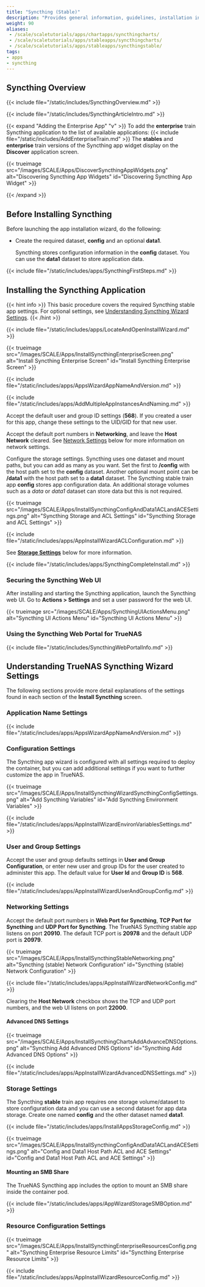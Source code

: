 ```yaml
---
title: "Syncthing (Stable)"
description: "Provides general information, guidelines, installation instructions, and use scenarios for the offical version of Syncthing in the stable app train."
weight: 90
aliases:
 - /scale/scaletutorials/apps/chartapps/syncthingcharts/
 - /scale/scaletutorials/apps/stableapps/syncthingcharts/
 - /scale/scaletutorials/apps/stableapps/syncthingstable/
tags:
- apps
- syncthing
---
```


## Syncthing Overview
{{< include file="/static/includes/SyncthingOverview.md" >}}

{{< include file="/static/includes/SyncthingArticleIntro.md" >}}

{{< expand "Adding the Enterprise App" "v" >}}
To add the **enterprise** train Syncthing application to the list of available applications:
{{< include file="/static/includes/AddEnterpriseTrain.md" >}}
The **stables** and **enterprise** train versions of the Syncthing app widget display on the **Discover** application screen.

{{< trueimage src="/images/SCALE/Apps/DiscoverSyncthingAppWidgets.png" alt="Discovering Syncthing App Widgets" id="Discovering Syncthing App Widget" >}}

{{< /expand >}}

## Before Installing Syncthing
Before launching the app installation wizard, do the following:

* Create the required dataset, **config** and an optional **data1**.
  
  Syncthing stores configuration  information in the **config** dataset. You can use the **data1** dataset to store application data.

{{< include file="/static/includes/apps/SyncthingFirstSteps.md" >}}

## Installing the Syncthing Application
{{< hint info >}}
This basic procedure covers the required Syncthing stable app settings.
For optional settings, see [Understanding Syncthing Wizard Settings](#understanding-Sycnthing-wizard-settings).
{{< /hint >}}

{{< include file="/static/includes/apps/LocateAndOpenInstallWizard.md" >}}

{{< trueimage src="/images/SCALE/Apps/InstallSyncthingEnterpriseScreen.png" alt="Install Syncthing Enterprise Screen" id="Install Syncthing Enterprise Screen" >}}

{{< include file="/static/includes/apps/AppsWizardAppNameAndVersion.md" >}}

{{< include file="/static/includes/apps/AddMultipleAppInstancesAndNaming.md" >}}

Accept the default user and group ID settings (**568**).
If you created a user for this app, change these settings to the UID/GID for that new user.

Accept the default port numbers in **Networking**, and leave the **Host Network** cleared.
See [Network Settings](#networking-settings) below for more information on network settings.

Configure the storage settings.
Syncthing uses one dataset and mount paths, but you can add as many as you want. Set the first to **/config** with the host path set to the **config** dataset.
Another optional mount point can be **/data1** with the host path set to a **data1** dataset.
The Syncthing stable train app **config** stores app configuration data.
An additional storage volumes such as a *data* or *data1* dataset can store data but this is not required.

{{< trueimage src="/images/SCALE/Apps/InstallSyncthingConfigAndData1ACLandACESettings.png" alt="Syncthing Storage and ACL Settings" id="Syncthing Storage and ACL Settings" >}}

{{< include file="/static/includes/apps/AppInstallWizardACLConfiguration.md" >}}

See [**Storage Settings**](#storage-settings) below for more information.

{{< include file="/static/includes/apps/SyncthingCompleteInstall.md" >}}

### Securing the Syncthing Web UI
After installing and starting the Syncthing application, launch the Syncthing web UI.
Go to **Actions > Settings** and set a user password for the web UI.

{{< trueimage src="/images/SCALE/Apps/SyncthingUIActionsMenu.png" alt="Syncthing UI Actions Menu" id="Syncthing UI Actions Menu" >}}

### Using the Syncthing Web Portal for TrueNAS

{{< include file="/static/includes/SyncthingWebPortalInfo.md" >}}

## Understanding TrueNAS Syncthing Wizard Settings
The following sections provide more detail explanations of the settings found in each section of the **Install Syncthing** screen.

### Application Name Settings

{{< include file="/static/includes/apps/AppsWizardAppNameAndVersion.md" >}}

### Configuration Settings
The Syncthing app wizard is configured with all settings required to deploy the container, but you can add additional settings if you want to further customize the app in TrueNAS.

{{< trueimage src="/images/SCALE/Apps/InstallSyncthingWizardSyncthingConfigSettings.png" alt="Add Syncthing Variables" id="Add Syncthing Environment Variables" >}}

{{< include file="/static/includes/apps/AppInstallWizardEnvironVariablesSettings.md" >}}

### User and Group Settings
Accept the user and group defaults settings in **User and Group Configuration**, or enter new user and group IDs for the user created to administer this app.
The default value for **User Id** and **Group ID** is **568**.

{{< include file="/static/includes/apps/AppInstallWizardUserAndGroupConfig.md" >}}

### Networking Settings
Accept the default port numbers in **Web Port for Syncthing**, **TCP Port for Syncthing** and **UDP Port for Syncthing**.
The TrueNAS Syncthing stable app listens on port **20910**.
The default TCP port is **20978** and the default UDP port is **20979**.

{{< trueimage src="/images/SCALE/Apps/InstallSyncthingStableNetworking.png" alt="Syncthing (stable) Network Configuration" id="Syncthing (stable) Network Configuration" >}}

{{< include file="/static/includes/apps/AppInstallWizardNetworkConfig.md" >}}

Clearing the **Host Network** checkbox shows the TCP and UDP port numbers, and the web UI listens on port **22000**. 

#### Advanced DNS Settings

{{< trueimage src="/images/SCALE/Apps/InstallSyncthingChartsAddAdvanceDNSOptions.png" alt="Syncthing Add Advanced DNS Options" id="Syncthing Add Advanced DNS Options" >}}

{{< include file="/static/includes/apps/AppInstallWizardAdvancedDNSSettings.md" >}}

### Storage Settings
The Syncthing **stable** train app requires one storage volume/dataset to store configuration data and you can use a second dataset for app data storage. Create one named **config** and the other dataset named **data1**.

{{< include file="/static/includes/apps/InstallAppsStorageConfig.md" >}}

{{< trueimage src="/images/SCALE/Apps/InstallSyncthingConfigAndData1ACLandACESettings.png" alt="Config and Data1 Host Path ACL and ACE Settings" id="Config and Data1 Host Path ACL and ACE Settings" >}}

#### Mounting an SMB Share
The TrueNAS Syncthing app includes the option to mount an SMB share inside the container pod.

{{< include file="/static/includes/apps/AppWizardStorageSMBOption.md" >}}

### Resource Configuration Settings

{{< trueimage src="/images/SCALE/Apps/InstallSyncthingEnterpriseResourcesConfig.png" alt="Syncthing Enterprise Resource Limits" id="Syncthing Enterprise Resource Limits" >}}

{{< include file="/static/includes/apps/AppInstallWizardResourceConfig.md" >}}

